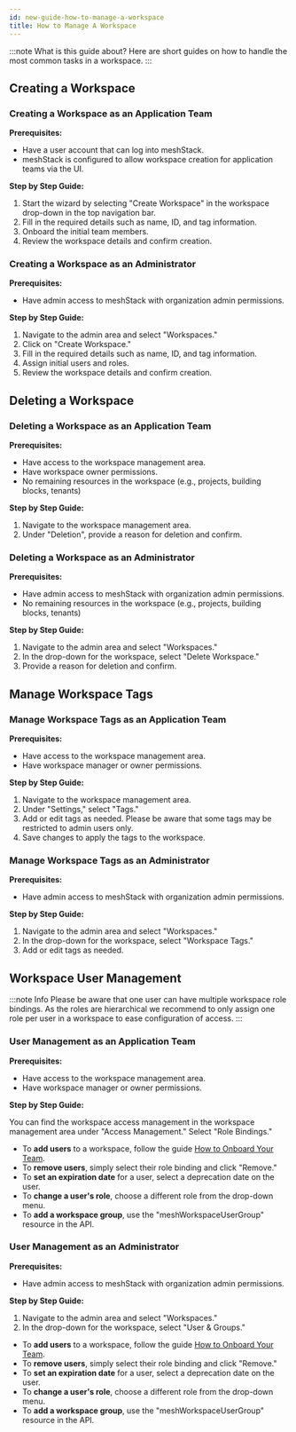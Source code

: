 ```yaml
---
id: new-guide-how-to-manage-a-workspace
title: How to Manage A Workspace
---
```


:::note What is this guide about?
Here are short guides on how to handle the most common tasks in a workspace.
:::

## Creating a Workspace

### Creating a Workspace as an Application Team

**Prerequisites:**

- Have a user account that can log into meshStack.
- meshStack is configured to allow workspace creation for application teams via the UI.

**Step by Step Guide:**

1. Start the wizard by selecting "Create Workspace" in the workspace drop-down in the top navigation bar.
2. Fill in the required details such as name, ID, and tag information.
3. Onboard the initial team members.
4. Review the workspace details and confirm creation.

### Creating a Workspace as an Administrator

**Prerequisites:**

- Have admin access to meshStack with organization admin permissions.

**Step by Step Guide:**

1. Navigate to the admin area and select "Workspaces."
2. Click on "Create Workspace."
3. Fill in the required details such as name, ID, and tag information.
4. Assign initial users and roles.
5. Review the workspace details and confirm creation.

## Deleting a Workspace

### Deleting a Workspace as an Application Team

**Prerequisites:**

- Have access to the workspace management area.
- Have workspace owner permissions.
- No remaining resources in the workspace (e.g., projects, building blocks, tenants)

**Step by Step Guide:**

1. Navigate to the workspace management area.
2. Under "Deletion", provide a reason for deletion and confirm.

### Deleting a Workspace as an Administrator

**Prerequisites:**

- Have admin access to meshStack with organization admin permissions.
- No remaining resources in the workspace (e.g., projects, building blocks, tenants)

**Step by Step Guide:**

1. Navigate to the admin area and select "Workspaces."
2. In the drop-down for the workspace, select "Delete Workspace."
3. Provide a reason for deletion and confirm.

## Manage Workspace Tags

### Manage Workspace Tags as an Application Team

**Prerequisites:**

- Have access to the workspace management area.
- Have workspace manager or owner permissions.

**Step by Step Guide:**

1. Navigate to the workspace management area.
2. Under "Settings," select "Tags."
3. Add or edit tags as needed. Please be aware that some tags may be restricted to admin users only.
4. Save changes to apply the tags to the workspace.

### Manage Workspace Tags as an Administrator

**Prerequisites:**

- Have admin access to meshStack with organization admin permissions.

**Step by Step Guide:**

1. Navigate to the admin area and select "Workspaces."
2. In the drop-down for the workspace, select "Workspace Tags."
3. Add or edit tags as needed.

## Workspace User Management

:::note Info
Please be aware that one user can have multiple workspace role bindings. As the roles are hierarchical we recommend to only assign one role per user in a workspace to ease configuration of access.
:::

### User Management as an Application Team

**Prerequisites:**

- Have access to the workspace management area.
- Have workspace manager or owner permissions.

**Step by Step Guide:**

You can find the workspace access management in the workspace management area under "Access Management." Select "Role Bindings."

- To **add users** to a workspace, follow the guide [How to Onboard Your Team](/docs/new-guide-how-to-onboard-your-team).
- To **remove users**, simply select their role binding and click "Remove."
- To **set an expiration date** for a user, select a deprecation date on the user.
- To **change a user's role**, choose a different role from the drop-down menu.
- To **add a workspace group**, use the "meshWorkspaceUserGroup" resource in the API.

### User Management as an Administrator

**Prerequisites:**

- Have admin access to meshStack with organization admin permissions.

**Step by Step Guide:**

1. Navigate to the admin area and select "Workspaces."
2. In the drop-down for the workspace, select "User & Groups."

- To **add users** to a workspace, follow the guide [How to Onboard Your Team](/docs/new-guide-how-to-onboard-your-team.md).
- To **remove users**, simply select their role binding and click "Remove."
- To **set an expiration date** for a user, select a deprecation date on the user.
- To **change a user's role**, choose a different role from the drop-down menu.
- To **add a workspace group**, use the "meshWorkspaceUserGroup" resource in the API.

